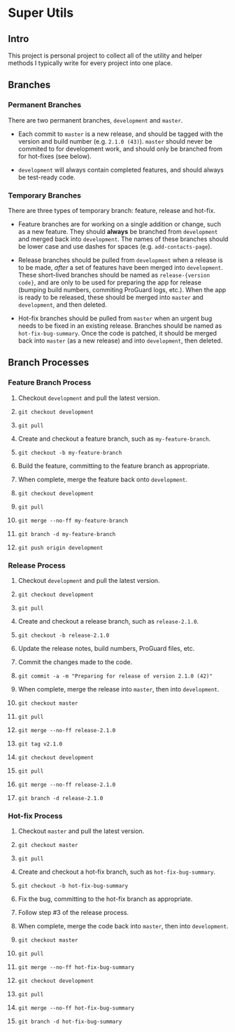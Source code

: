 # Super Utils

## Intro

This project is personal project to collect all of the utility and helper methods I typically write for every project into one place.

## Branches

### Permanent Branches

There are two permanent branches, `development` and `master`.

- Each commit to `master` is a new release, and should be tagged with the version and build number (e.g. `2.1.0 (43)`). `master` should never be commited to for development work, and should only be branched from for hot-fixes (see below).

- `development` will always contain completed features, and should always be test-ready code.

### Temporary Branches

There are three types of temporary branch: feature, release and hot-fix.

- Feature branches are for working on a single addition or change, such as a new feature. They should **always** be branched from `development` and merged back into `development`. The names of these branches should be lower case and use dashes for spaces (e.g. `add-contacts-page`).

- Release branches should be pulled from `development` when a release is to be made, _after_ a set of features have been merged into `development`. These short-lived branches should be named as `release-{version code}`, and are only to be used for preparing the app for release (bumping build numbers, commiting ProGuard logs, etc.). When the app is ready to be released, these should be merged into `master` and `development`, and then deleted.

- Hot-fix branches should be pulled from `master` when an urgent bug needs to be fixed in an existing release. Branches should be named as `hot-fix-bug-summary`. Once the code is patched, it should be merged back into `master` (as a new release) and into `development`, then deleted.

## Branch Processes

### Feature Branch Process

1. Checkout `development` and pull the latest version.
  1. `git checkout development`
  2. `git pull`

2. Create and checkout a feature branch, such as `my-feature-branch`.
  1. `git checkout -b my-feature-branch`

3. Build the feature, committing to the feature branch as appropriate.

4. When complete, merge the feature back onto `development`.
  1. `git checkout development`
  2. `git pull`
  3. `git merge --no-ff my-feature-branch`
  4. `git branch -d my-feature-branch`
  5. `git push origin development`

### Release Process

1. Checkout `development` and pull the latest version.
  1. `git checkout development`
  2. `git pull`

2. Create and checkout a release branch, such as `release-2.1.0`.
  1. `git checkout -b release-2.1.0`

3. Update the release notes, build numbers, ProGuard files, etc.

4. Commit the changes made to the code.
  1. `git commit -a -m "Preparing for release of version 2.1.0 (42)"`

5. When complete, merge the release into `master`, then into `development`.
  1. `git checkout master`
  2. `git pull`
  3. `git merge --no-ff release-2.1.0`
  4. `git tag v2.1.0`
  5. `git checkout development`
  6. `git pull`
  7. `git merge --no-ff release-2.1.0`
  8. `git branch -d release-2.1.0`

### Hot-fix Process

1. Checkout `master` and pull the latest version.
  1. `git checkout master`
  2. `git pull`

2. Create and checkout a hot-fix branch, such as `hot-fix-bug-summary`.
  1. `git checkout -b hot-fix-bug-summary`

3. Fix the bug, committing to the hot-fix branch as appropriate.

4. Follow step #3 of the release process.

5. When complete, merge the code back into `master`, then into `development`.
  1. `git checkout master`
  2. `git pull`
  3. `git merge --no-ff hot-fix-bug-summary`
  4. `git checkout development`
  5. `git pull`
  6. `git merge --no-ff hot-fix-bug-summary`
  7. `git branch -d hot-fix-bug-summary`
